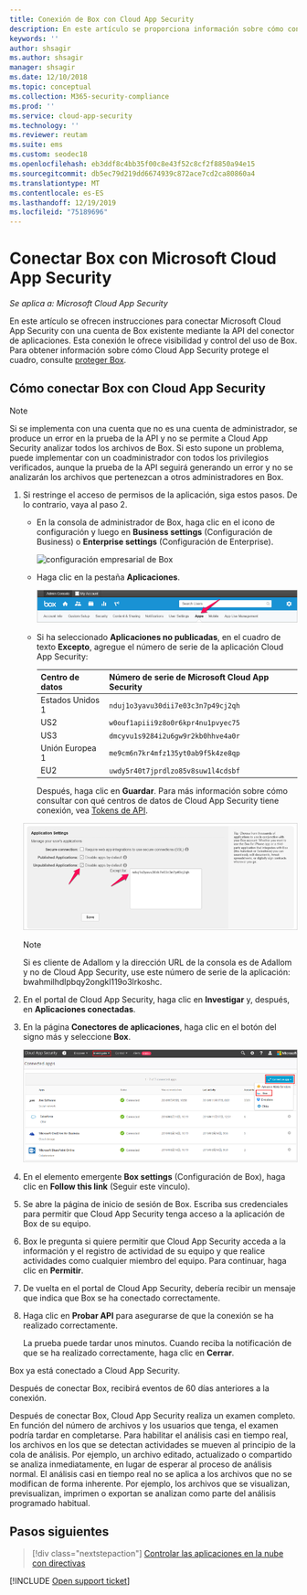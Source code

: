 ```yaml
---
title: Conexión de Box con Cloud App Security
description: En este artículo se proporciona información sobre cómo conectar la aplicación de Box con Cloud App Security mediante el conector de API para la visibilidad y el control del uso.
keywords: ''
author: shsagir
ms.author: shsagir
manager: shsagir
ms.date: 12/10/2018
ms.topic: conceptual
ms.collection: M365-security-compliance
ms.prod: ''
ms.service: cloud-app-security
ms.technology: ''
ms.reviewer: reutam
ms.suite: ems
ms.custom: seodec18
ms.openlocfilehash: eb3ddf8c4bb35f00c8e43f52c8cf2f8850a94e15
ms.sourcegitcommit: db5ec79d219dd6674939c872ace7cd2ca80860a4
ms.translationtype: MT
ms.contentlocale: es-ES
ms.lasthandoff: 12/19/2019
ms.locfileid: "75189696"
---
```

# <a name="connect-box-to-microsoft-cloud-app-security"></a>Conectar Box con Microsoft Cloud App Security

*Se aplica a: Microsoft Cloud App Security*

En este artículo se ofrecen instrucciones para conectar Microsoft Cloud App Security con una cuenta de Box existente mediante la API del conector de aplicaciones. Esta conexión le ofrece visibilidad y control del uso de Box. Para obtener información sobre cómo Cloud App Security protege el cuadro, consulte [proteger Box](protect-box.md).

## <a name="how-to-connect-box-to-cloud-app-security"></a>Cómo conectar Box con Cloud App Security

> [!NOTE]
> Si se implementa con una cuenta que no es una cuenta de administrador, se produce un error en la prueba de la API y no se permite a Cloud App Security analizar todos los archivos de Box. Si esto supone un problema, puede implementar con un coadministrador con todos los privilegios verificados, aunque la prueba de la API seguirá generando un error y no se analizarán los archivos que pertenezcan a otros administradores en Box.

1. Si restringe el acceso de permisos de la aplicación, siga estos pasos. De lo contrario, vaya al paso 2.

    - En la consola de administrador de Box, haga clic en el icono de configuración y luego en **Business settings** (Configuración de Business) o **Enterprise settings** (Configuración de Enterprise).

         ![configuración empresarial de Box](media/box-business-settings.png "configuración empresarial de Box")

    - Haga clic en la pestaña **Aplicaciones**.

         ![aplicaciones de Box](media/box-apps.png "aplicaciones de Box")

    - Si ha seleccionado **Aplicaciones no publicadas**, en el cuadro de texto **Excepto**, agregue el número de serie de la aplicación Cloud App Security:

         |Centro de datos|Número de serie de Microsoft Cloud App Security|
         |----|----|
         |Estados Unidos 1| `nduj1o3yavu30dii7e03c3n7p49cj2qh`|
         |US2|`w0ouf1apiii9z8o0r6kpr4nu1pvyec75`|
         |US3|`dmcyvu1s9284i2u6gw9r2kb0hhve4a0r`|
         |Unión Europea 1|`me9cm6n7kr4mfz135yt0ab9f5k4ze8qp`|
         |EU2|`uwdy5r40t7jprdlzo85v8suw1l4cdsbf`|

        Después, haga clic en **Guardar**. Para más información sobre cómo consultar con qué centros de datos de Cloud App Security tiene conexión, vea [Tokens de API](api-tokens.md).

    ![configuración del cuadro Excepto de Box](media/box-settings-except-for.png)

    > [!NOTE]
    > Si es cliente de Adallom y la dirección URL de la consola es de Adallom y no de Cloud App Security, use este número de serie de la aplicación: bwahmilhdlpbqy2ongkl119o3lrkoshc.

2. En el portal de Cloud App Security, haga clic en **Investigar** y, después, en **Aplicaciones conectadas**.

3. En la página **Conectores de aplicaciones**, haga clic en el botón del signo más y seleccione **Box**.

    ![cuadro conectar](media/connect-box.png "conectar Box")

4. En el elemento emergente **Box settings** (Configuración de Box), haga clic en **Follow this link** (Seguir este vínculo).

5. Se abre la página de inicio de sesión de Box. Escriba sus credenciales para permitir que Cloud App Security tenga acceso a la aplicación de Box de su equipo.

6. Box le pregunta si quiere permitir que Cloud App Security acceda a la información y el registro de actividad de su equipo y que realice actividades como cualquier miembro del equipo. Para continuar, haga clic en **Permitir**.

7. De vuelta en el portal de Cloud App Security, debería recibir un mensaje que indica que Box se ha conectado correctamente.

8. Haga clic en **Probar API** para asegurarse de que la conexión se ha realizado correctamente.

    La prueba puede tardar unos minutos. Cuando reciba la notificación de que se ha realizado correctamente, haga clic en **Cerrar**.

Box ya está conectado a Cloud App Security.

Después de conectar Box, recibirá eventos de 60 días anteriores a la conexión.

Después de conectar Box, Cloud App Security realiza un examen completo. En función del número de archivos y los usuarios que tenga, el examen podría tardar en completarse. Para habilitar el análisis casi en tiempo real, los archivos en los que se detectan actividades se mueven al principio de la cola de análisis. Por ejemplo, un archivo editado, actualizado o compartido se analiza inmediatamente, en lugar de esperar al proceso de análisis normal. El análisis casi en tiempo real no se aplica a los archivos que no se modifican de forma inherente. Por ejemplo, los archivos que se visualizan, previsualizan, imprimen o exportan se analizan como parte del análisis programado habitual.

## <a name="next-steps"></a>Pasos siguientes

> [!div class="nextstepaction"]
> [Controlar las aplicaciones en la nube con directivas](control-cloud-apps-with-policies.md)

[!INCLUDE [Open support ticket](includes/support.md)]
